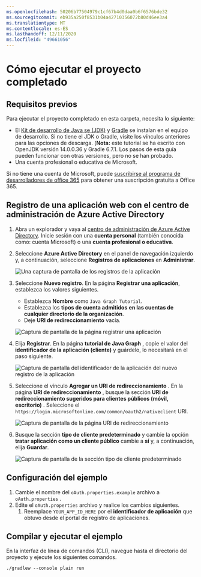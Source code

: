 ```yaml
---
ms.openlocfilehash: 50206b77504979c1cf67b4d0daa0b6f6576bde32
ms.sourcegitcommit: eb935a250f8531b04a42710356072b80d46ee3a4
ms.translationtype: MT
ms.contentlocale: es-ES
ms.lasthandoff: 12/11/2020
ms.locfileid: "49661056"
---
```

# <a name="how-to-run-the-completed-project"></a>Cómo ejecutar el proyecto completado

## <a name="prerequisites"></a>Requisitos previos

Para ejecutar el proyecto completado en esta carpeta, necesita lo siguiente:

- El [Kit de desarrollo de Java se (JDK)](https://java.com/en/download/faq/develop.xml) y [Gradle](https://gradle.org/) se instalan en el equipo de desarrollo. Si no tiene el JDK o Gradle, visite los vínculos anteriores para las opciones de descarga. (**Nota:** este tutorial se ha escrito con OpenJDK versión 14.0.0.36 y Gradle 6.7.1. Los pasos de esta guía pueden funcionar con otras versiones, pero no se han probado.
- Una cuenta profesional o educativa de Microsoft.

Si no tiene una cuenta de Microsoft, puede [suscribirse al programa de desarrolladores de office 365](https://developer.microsoft.com/office/dev-program) para obtener una suscripción gratuita a Office 365.

## <a name="register-a-web-application-with-the-azure-active-directory-admin-center"></a>Registro de una aplicación web con el centro de administración de Azure Active Directory

1. Abra un explorador y vaya al [centro de administración de Azure Active Directory](https://aad.portal.azure.com). Inicie sesión con una **cuenta personal** (también conocida como: cuenta Microsoft) o una **cuenta profesional o educativa**.

1. Seleccione **Azure Active Directory** en el panel de navegación izquierdo y, a continuación, seleccione **Registros de aplicaciones** en **Administrar**.

    ![Una captura de pantalla de los registros de la aplicación ](/tutorial/images/aad-portal-app-registrations.png)

1. Seleccione **Nuevo registro**. En la página **Registrar una aplicación**, establezca los valores siguientes.

    - Establezca **Nombre** como `Java Graph Tutorial`.
    - Establezca los **tipos de cuenta admitidos** **en las cuentas de cualquier directorio de la organización**.
    - Deje **URI de redireccionamiento** vacía.

    ![Captura de pantalla de la página registrar una aplicación](/tutorial/images/aad-register-an-app.png)

1. Elija **Registrar**. En la página **tutorial de Java Graph** , copie el valor del **identificador de la aplicación (cliente)** y guárdelo, lo necesitará en el paso siguiente.

    ![Captura de pantalla del identificador de la aplicación del nuevo registro de la aplicación](/tutorial/images/aad-application-id.png)

1. Seleccione el vínculo **Agregar un URI de redireccionamiento** . En la página **URI de redireccionamiento** , busque la sección **URI de redireccionamiento sugeridos para clientes públicos (móvil, escritorio)** . Seleccione el `https://login.microsoftonline.com/common/oauth2/nativeclient` URI.

    ![Captura de pantalla de la página URI de redireccionamiento](/tutorial/images/aad-redirect-uris.png)

1. Busque la sección **tipo de cliente predeterminado** y cambie la opción **tratar aplicación como un cliente público** cambie a **sí** y, a continuación, elija **Guardar**.

    ![Captura de pantalla de la sección tipo de cliente predeterminado](/tutorial/images/aad-default-client-type.png)

## <a name="configure-the-sample"></a>Configuración del ejemplo

1. Cambie el nombre del `oAuth.properties.example` archivo a `oAuth.properties` .
1. Edite el `oAuth.properties` archivo y realice los cambios siguientes.
    1. Reemplace `YOUR_APP_ID_HERE` por el **identificador de aplicación** que obtuvo desde el portal de registro de aplicaciones.

## <a name="build-and-run-the-sample"></a>Compilar y ejecutar el ejemplo

En la interfaz de línea de comandos (CLI), navegue hasta el directorio del proyecto y ejecute los siguientes comandos.

```Shell
./gradlew --console plain run
```
